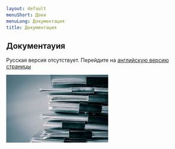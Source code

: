 ```yaml
layout: default
menuShort: Доки
menuLong: Документация
title: Документация
```
<!--config-->
## Документауия

Русская версия отсутствует.
Перейдите на [английскую версию страницы](/docs)

![Documentation](-img/documrntation.jpg)
